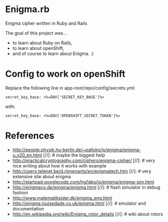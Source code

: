 Enigma.rb
=========

Enigma cipher written in Ruby and Rails

The goal of this project was...
* to learn about Ruby on Rails,
* to learn about openShift,
* and of course to learn about Enigma. :)

Config to work on openShift
===========================

Replace the following line in app-root/repo/config/secrets.yml:

```
secret_key_base: <%=ENV['SECRET_KEY_BASE']%>
```
with:
```
secret_key_base: <%=ENV['OPENSHIFT_SECRET_TOKEN']%>
```

References
==========

* http://people.physik.hu-berlin.de/~palloks/js/enigma/enigma-u_v20_en.html [//]: # maybe the biggest help
* http://practicalcryptography.com/ciphers/enigma-cipher/ [//]: # very nice writing about how it works with example
* http://users.telenet.be/d.rijmenants/en/enigmatech.htm [//]: # very extensive site about enigma
* http://startpad.googlecode.com/hg/labs/js/enigma/enigma-sim.html 
* http://enigmaco.de/enigma/enigma.html [//]: # flash simulator in debug fashion
* http://www.matematiksider.dk/enigma_eng.html
* http://enigma.louisedade.co.uk/enigma.html [//]: # emulator and documentation
* http://en.wikipedia.org/wiki/Enigma_rotor_details [//]: # wiki about rotors

